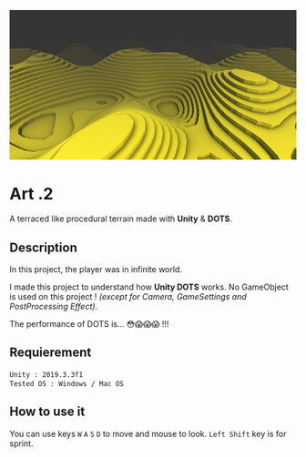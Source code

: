 ![Header](/Images/Header.png)
# Art .2
A terraced like procedural terrain made with **Unity** & **DOTS**.

## Description
In this project, the player was in infinite world.

I made this project to understand how **Unity DOTS** works. No GameObject is used on this project ! *(except for Camera, GameSettings and PostProcessing Effect)*.

The performance of DOTS is... 😳😱😱😱 !!!

## Requierement
```
Unity : 2019.3.3f1
Tested OS : Windows / Mac OS
```

## How to use it
You can use keys `W` `A` `S` `D` to move and mouse to look. `Left Shift` key is for sprint.
